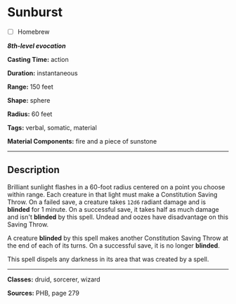 # Sunburst

- [ ] Homebrew

***8th-level evocation***

**Casting Time:** action

**Duration:** instantaneous

**Range:** 150 feet

**Shape:** sphere

**Radius:** 60 feet

**Tags:** verbal, somatic, material

**Material Components:** fire and a piece of sunstone

---

## Description
Brilliant sunlight flashes in a 60-foot radius centered on a point you choose within range.
Each creature in that light must make a Constitution Saving Throw.
On a failed save, a creature takes `12d6` radiant damage and is **blinded** for 1 minute.
On a successful save, it takes half as much damage and isn't **blinded** by this spell.
Undead and oozes have disadvantage on this Saving Throw.

A creature **blinded** by this spell makes another Constitution Saving Throw at the end of each of its turns.
On a successful save, it is no longer **blinded**.

This spell dispels any darkness in its area that was created by a spell.

---

**Classes:** druid, sorcerer, wizard

**Sources:** PHB, page 279
